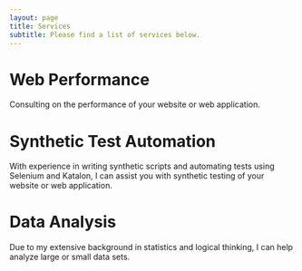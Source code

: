 ```yaml
---
layout: page
title: Services
subtitle: Please find a list of services below.
---
```


# Web Performance
Consulting on the performance of your website or web application. 

# Synthetic Test Automation
With experience in writing synthetic scripts and automating tests using Selenium and Katalon, I can assist you with synthetic testing of your website or web application. 

# Data Analysis
Due to my extensive background in statistics and logical thinking, I can help analyze large or small data sets. 
